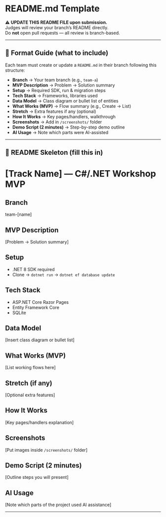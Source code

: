 # README.md Template

⚠️ **UPDATE THIS README FILE upon submission.**  
Judges will review your branch’s README directly.  
Do **not** open pull requests — all review is branch-based.

---

## 📖 Format Guide (what to include)

Each team must create or update a `README.md` in their branch following this structure:

- **Branch** → Your team branch (e.g., `team-a`)
- **MVP Description** → Problem → Solution summary
- **Setup** → Required SDK, run & migration steps
- **Tech Stack** → Frameworks, libraries used
- **Data Model** → Class diagram or bullet list of entities
- **What Works (MVP)** → Flow summary (e.g., Create → List)
- **Stretch** → Extra features if any (optional)
- **How It Works** → Key pages/handlers, walkthrough
- **Screenshots** → Add in `/screenshots/` folder
- **Demo Script (2 minutes)** → Step-by-step demo outline
- **AI Usage** → Note which parts were AI-assisted

---

## 📝 README Skeleton (fill this in)

# [Track Name] — C#/.NET Workshop MVP

## Branch
team-[name]

## MVP Description
[Problem → Solution summary]

## Setup
- .NET 8 SDK required  
- Clone → `dotnet run` → `dotnet ef database update`

## Tech Stack
- ASP.NET Core Razor Pages  
- Entity Framework Core  
- SQLite

## Data Model
[Insert class diagram or bullet list]

## What Works (MVP)
[List working flows here]

## Stretch (if any)
[Optional extra features]

## How It Works
[Key pages/handlers explanation]

## Screenshots
[Put images inside `/screenshots/` folder]

## Demo Script (2 minutes)
[Outline steps you will present]

## AI Usage
[Note which parts of the project used AI assistance]

---

